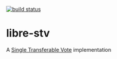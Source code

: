 [![build status](https://secure.travis-ci.org/revington/libre-stv.png)](http://travis-ci.org/revington/libre-stv)
# libre-stv
A [Single Transferable Vote](https://en.wikipedia.org/wiki/Single_transferable_vote) implementation
